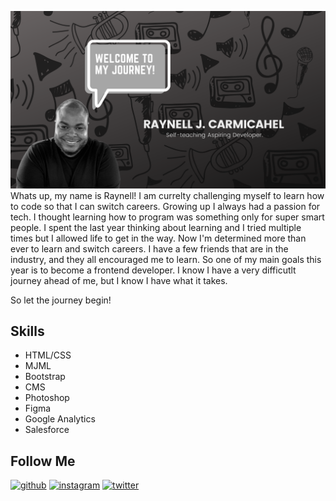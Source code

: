 ![](https://github.com/RaynellJamal/RaynellJamal/blob/main/Github%20banner.png)
Whats up, my name is Raynell! I am currelty challenging myself to learn how to code so that I can switch careers. Growing up I always had a passion for tech. I thought learning how to program was something only for super smart people. I spent the last year thinking about learning and I tried multiple times but I allowed life to get in the way. Now I'm determined more than ever to learn and switch careers. I have a few friends that are in the industry, and they all encouraged me to learn. So one of my main goals this year is to become a frontend developer. I know I have a very difficutlt journey ahead of me, but I know I have what it takes. 

So let the journey begin!



## Skills
* HTML/CSS
* MJML
* Bootstrap
* CMS
* Photoshop
* Figma
* Google Analytics
* Salesforce


## Follow Me
[<img src='https://cdn.jsdelivr.net/npm/simple-icons@3.0.1/icons/github.svg' alt='github' height='40'>](https://github.com/RaynellJamal)  [<img src='https://cdn.jsdelivr.net/npm/simple-icons@3.0.1/icons/instagram.svg' alt='instagram' height='40'>](https://www.instagram.com/Raynell.dev/)  [<img src='https://cdn.jsdelivr.net/npm/simple-icons@3.0.1/icons/twitter.svg' alt='twitter' height='40'>](https://twitter.com/RaynellJamal)
